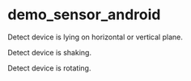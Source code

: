 # demo_sensor_android
Detect device is lying on horizontal or vertical plane.

Detect device is shaking.

Detect device is rotating.
